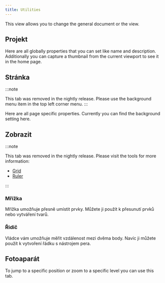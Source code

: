 ```yaml
---
title: Utilities
---
```


This view allows you to change the general document or the view.

## Projekt

Here are all globally properties that you can set like name and description.
Additionally you can capture a thumbnail from the current viewport to see it in the home page.

## Stránka

:::note

This tab was removed in the nightly release.
Please use the background menu item in the top left corner menu.
:::

Here are all page specific properties. Currently you can find the background setting here.

## Zobrazit

:::note

This tab was removed in the nightly release.
Please visit the tools for more information:

- [Grid](/docs/v2/tools/grid)
- [Ruler](/docs/v2/tools/ruler)

:::

### Mřížka

Mřížka umožňuje přesně umístit prvky. Můžete ji použít k přesunutí prvků nebo vytváření tvarů.

### Řidič

Vládce vám umožňuje měřit vzdálenost mezi dvěma body. Navíc ji můžete použít k vytvoření řádku s nástrojem pera.

## Fotoaparát

To jump to a specific position or zoom to a specific level you can use this tab.
